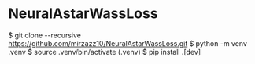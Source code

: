 # NeuralAstarWassLoss

$ git clone --recursive https://github.com/mirzazz10/NeuralAstarWassLoss.git
$ python -m venv .venv
$ source .venv/bin/activate
(.venv) $ pip install .[dev]
